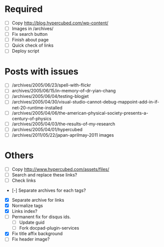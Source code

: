 # Required

- [ ] Copy http://blog.hypercubed.com/wp-content/
- [ ] Images in /archives/
- [ ] Fix search button
- [ ] Finish about page
- [ ] Quick check of links
- [ ] Deploy script

# Posts with issues

- [ ] /archives/2005/06/23/spell-with-flickr
- [ ] archives/2005/06/15/in-memory-of-dr-yian-chang
- [ ] /archives/2005/06/04/testing-blogjet
- [ ] /archives/2005/04/30/visual-studio-cannot-debug-mappoint-add-in-if-net-20-runtime-installed
- [ ] /archives/2005/04/06/the-american-physical-society-presents-a-century-of-physics
- [ ] /archives/2005/04/03/the-results-of-my-research
- [ ] /archives/2005/04/01/hypercubed
- [ ] /archives/2011/05/22/japan-aprilmay-2011 images

# Others

- [ ] Copy http://www.hypercubed.com/assets/files/
- [ ] Search and replace these links?
- [ ] Check links
- [-] Separate archives for each tags?
- [x] Separate archive for links
- [x] Normalize tags
- [x] Links index?
- [ ] Permanent fix for disqus ids.
	- [ ] Update guid
	- [ ] Fork docpad-plugin-services
- [x] Fix title affix background
- [ ] Fix header image?